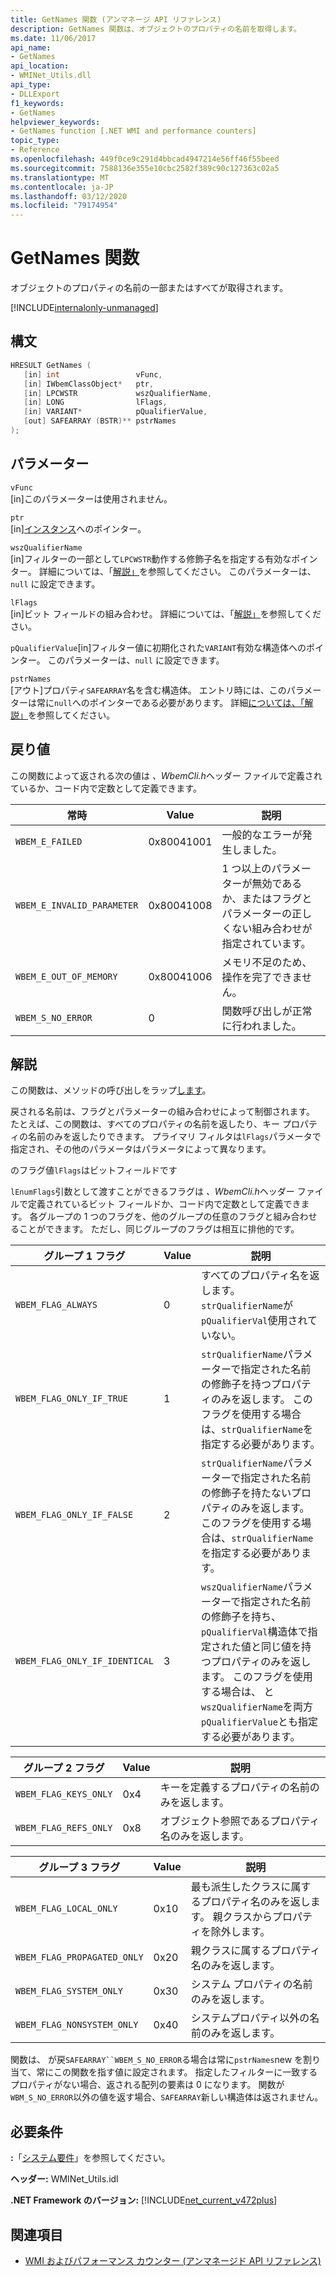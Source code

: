 ```yaml
---
title: GetNames 関数 (アンマネージ API リファレンス)
description: GetNames 関数は、オブジェクトのプロパティの名前を取得します。
ms.date: 11/06/2017
api_name:
- GetNames
api_location:
- WMINet_Utils.dll
api_type:
- DLLExport
f1_keywords:
- GetNames
helpviewer_keywords:
- GetNames function [.NET WMI and performance counters]
topic_type:
- Reference
ms.openlocfilehash: 449f0ce9c291d4bbcad4947214e56ff46f55beed
ms.sourcegitcommit: 7588136e355e10cbc2582f389c90c127363c02a5
ms.translationtype: MT
ms.contentlocale: ja-JP
ms.lasthandoff: 03/12/2020
ms.locfileid: "79174954"
---
```

# <a name="getnames-function"></a>GetNames 関数
オブジェクトのプロパティの名前の一部またはすべてが取得されます。

[!INCLUDE[internalonly-unmanaged](../../../../includes/internalonly-unmanaged.md)]

## <a name="syntax"></a>構文  
  
```cpp  
HRESULT GetNames (
   [in] int                 vFunc,
   [in] IWbemClassObject*   ptr,
   [in] LPCWSTR             wszQualifierName,
   [in] LONG                lFlags,
   [in] VARIANT*            pQualifierValue,
   [out] SAFEARRAY (BSTR)** pstrNames
);
```  

## <a name="parameters"></a>パラメーター

`vFunc`  
[in]このパラメーターは使用されません。

`ptr`  
[in][インスタンス](/windows/desktop/api/wbemcli/nn-wbemcli-iwbemclassobject)へのポインター。

`wszQualifierName`  
[in]フィルターの一部として`LPCWSTR`動作する修飾子名を指定する有効なポインター。 詳細については、「[解説」](#remarks)を参照してください。 このパラメーターは、`null` に設定できます。

`lFlags`  
[in]ビット フィールドの組み合わせ。 詳細については、「[解説」](#remarks)を参照してください。

`pQualifierValue`[in]フィルター値に初期化された`VARIANT`有効な構造体へのポインター。 このパラメーターは、`null` に設定できます。

`pstrNames`  
[アウト]プロパティ`SAFEARRAY`名を含む構造体。 エントリ時には、このパラメーターは常に`null`へのポインターである必要があります。 詳細[については、「解説」](#remarks)を参照してください。

## <a name="return-value"></a>戻り値

この関数によって返される次の値は *、WbemCli.h*ヘッダー ファイルで定義されているか、コード内で定数として定義できます。

|常時  |Value  |説明  |
|---------|---------|---------|
|`WBEM_E_FAILED` | 0x80041001 | 一般的なエラーが発生しました。 |
|`WBEM_E_INVALID_PARAMETER` | 0x80041008 | 1 つ以上のパラメーターが無効であるか、またはフラグとパラメーターの正しくない組み合わせが指定されています。 |
|`WBEM_E_OUT_OF_MEMORY` | 0x80041006 | メモリ不足のため、操作を完了できません。 |
|`WBEM_S_NO_ERROR` | 0 | 関数呼び出しが正常に行われました。  |
  
## <a name="remarks"></a>解説

この関数は、メソッドの呼び出しをラップ[します](/windows/desktop/api/wbemcli/nf-wbemcli-iwbemclassobject-getnames)。

戻される名前は、フラグとパラメーターの組み合わせによって制御されます。 たとえば、この関数は、すべてのプロパティの名前を返したり、キー プロパティの名前のみを返したりできます。  プライマリ フィルタは`lFlags`パラメータで指定され、その他のパラメータはパラメータによって異なります。

のフラグ値`lFlags`はビットフィールドです

`lEnumFlags`引数として渡すことができるフラグは *、WbemCli.h*ヘッダー ファイルで定義されているビット フィールドか、コード内で定数として定義できます。  各グループの 1 つのフラグを、他のグループの任意のフラグと組み合わせることができます。 ただし、同じグループのフラグは相互に排他的です。

| グループ 1 フラグ |Value  |説明  |
|---------|---------|---------|
| `WBEM_FLAG_ALWAYS` | 0 | すべてのプロパティ名を返します。 `strQualifierName`が`pQualifierVal`使用されていない。 |
| `WBEM_FLAG_ONLY_IF_TRUE` | 1 | `strQualifierName`パラメーターで指定された名前の修飾子を持つプロパティのみを返します。 このフラグを使用する場合は、`strQualifierName`を指定する必要があります。 |
|`WBEM_FLAG_ONLY_IF_FALSE` | 2 |  `strQualifierName`パラメーターで指定された名前の修飾子を持たないプロパティのみを返します。 このフラグを使用する場合は、`strQualifierName`を指定する必要があります。 |
|`WBEM_FLAG_ONLY_IF_IDENTICAL` | 3 | `wszQualifierName`パラメーターで指定された名前の修飾子を持ち、`pQualifierVal`構造体で指定された値と同じ値を持つプロパティのみを返します。 このフラグを使用する場合は、 と`wszQualifierName`を両方`pQualifierValue`とも指定する必要があります。 |

| グループ 2 フラグ |Value  |説明  |
|---------|---------|---------|
|`WBEM_FLAG_KEYS_ONLY` | 0x4 | キーを定義するプロパティの名前のみを返します。 |
|`WBEM_FLAG_REFS_ONLY` | 0x8 | オブジェクト参照であるプロパティ名のみを返します。 |

| グループ 3 フラグ |Value  |説明  |
|---------|---------|---------|
| `WBEM_FLAG_LOCAL_ONLY` | 0x10 | 最も派生したクラスに属するプロパティ名のみを返します。 親クラスからプロパティを除外します。 |
| `WBEM_FLAG_PROPAGATED_ONLY` |  0x20 | 親クラスに属するプロパティ名のみを返します。 |
|`WBEM_FLAG_SYSTEM_ONLY` | 0x30 | システム プロパティの名前のみを返します。 |
|`WBEM_FLAG_NONSYSTEM_ONLY` | 0x40 | システムプロパティ以外の名前のみを返します。 |

関数は、 が戻`SAFEARRAY``WBEM_S_NO_ERROR`る場合は常に`pstrNames`new を割り当て、常にこの関数を指す値に設定されます。 指定したフィルターに一致するプロパティがない場合、返される配列の要素は 0 になります。 関数が`WBM_S_NO_ERROR`以外の値を返す場合、`SAFEARRAY`新しい構造体は返されません。

## <a name="requirements"></a>必要条件  
 **:**「[システム要件](../../get-started/system-requirements.md)」を参照してください。  
  
 **ヘッダー:** WMINet_Utils.idl  
  
 **.NET Framework のバージョン:** [!INCLUDE[net_current_v472plus](../../../../includes/net-current-v472plus.md)]  
  
## <a name="see-also"></a>関連項目

- [WMI およびパフォーマンス カウンター (アンマネージド API リファレンス)](index.md)
